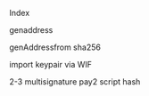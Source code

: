 
Index

genaddress

genAddressfrom sha256

import keypair via WIF

2-3 multisignature pay2 script hash

